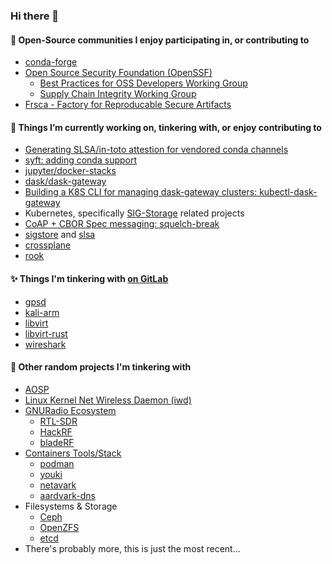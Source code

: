 ### Hi there 👋

#### 💬 Open-Source communities I enjoy participating in, or contributing to
* [conda-forge](https://github.com/conda-forge)
* [Open Source Security Foundation (OpenSSF)](https://github.com/ossf)
    * [Best Practices for OSS Developers Working Group](https://github.com/ossf/wg-best-practices-os-developers)
    * [Supply Chain Integrity Working Group](https://github.com/ossf/wg-supply-chain-integrity)
* [Frsca - Factory for Reproducable Secure Artifacts](https://github.com/buildsec/ssf)

#### 🔭 Things I’m currently working on, tinkering with, or enjoy contributing to
* [Generating SLSA/in-toto attestion for vendored conda channels](https://github.com/MetroStar/conda-vendor/issues/34)
* [syft: adding conda support](https://github.com/anchore/syft/issues/932)
* [jupyter/docker-stacks](https://github.com/jupyter/docker-stacks)
* [dask/dask-gateway](https://github.com/dask/dask-gateway)
* [Building a K8S CLI for managing dask-gateway clusters: kubectl-dask-gateway](https://github.com/rigzba21/kubectl-dask-gateway)
* Kubernetes, specifically [SIG-Storage](https://github.com/kubernetes/community/tree/master/sig-storage) related projects
* [CoAP + CBOR Spec messaging: squelch-break](https://github.com/rigzba21/squelch-break)
* [sigstore](https://github.com/sigstore/) and [slsa](https://github.com/slsa-framework/slsa)
* [crossplane](https://github.com/crossplane/crossplane)
* [rook](https://github.com/rook/rook)


#### ✨ Things I'm tinkering with [on GitLab](https://gitlab.com/jvelando)
* [gpsd](https://gitlab.com/gpsd/gpsd)
* [kali-arm](https://gitlab.com/kalilinux/build-scripts/kali-arm) 
* [libvirt](https://gitlab.com/libvirt/libvirt)
* [libvirt-rust](https://gitlab.com/libvirt/libvirt-rust)
* [wireshark](https://gitlab.com/wireshark/wireshark)

#### 🤔 Other random projects I'm tinkering with 
* [AOSP](https://source.android.com/)
* [Linux Kernel Net Wireless Daemon (iwd)](https://iwd.wiki.kernel.org/)
* [GNURadio Ecosystem](https://www.gnuradio.org/)
    * [RTL-SDR](https://www.rtl-sdr.com/)
    * [HackRF](https://github.com/greatscottgadgets/hackrf)
    * [bladeRF](https://github.com/Nuand/bladeRF)
* [Containers Tools/Stack](https://github.com/containers)
    * [podman](https://github.com/containers/podman)
    * [youki](https://github.com/containers/youki)
    * [netavark](https://github.com/containers/netavark)
    * [aardvark-dns](https://github.com/containers/aardvark-dns)
* Filesystems & Storage
    * [Ceph](https://github.com/ceph/ceph)
    * [OpenZFS](https://github.com/openzfs/zfs)
    * [etcd](https://github.com/etcd-io/etcd)
* There's probably more, this is just the most recent...

<!--
**jvelando/jvelando** is a ✨ _special_ ✨ repository because its `README.md` (this file) appears on your profile.

Here are some ideas to get you started:

- 🔭 I’m currently working on ...
- 🌱 I’m currently learning ...
- 👯 I’m looking to collaborate on ...
- 🤔 I’m looking for help with ...
- 💬 Ask me about ...
- 📫 How to reach me: ...
- 😄 Pronouns: ...
- ⚡ Fun fact: ...
-->

